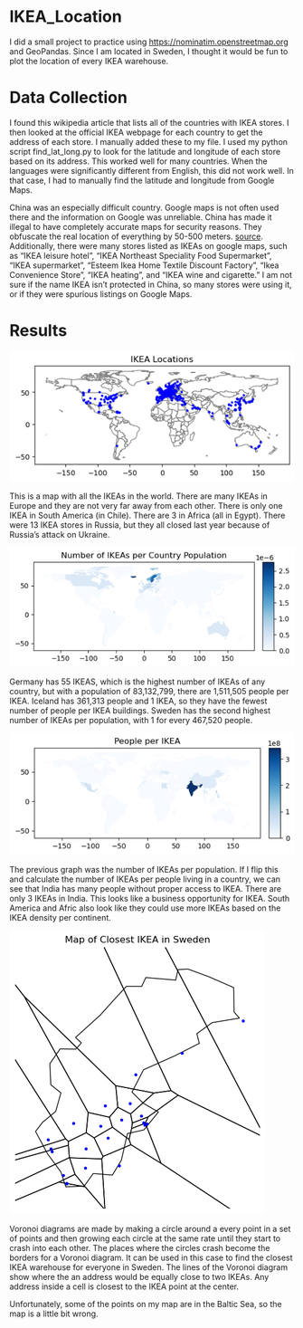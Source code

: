 # IKEA_Location
I did a small project to practice using https://nominatim.openstreetmap.org and GeoPandas.
Since I am located in Sweden, I thought it would be fun to plot the location of
every IKEA warehouse.

# Data Collection
I found this wikipedia article that lists all of the countries with IKEA stores. I then looked at the official IKEA webpage for each country to get the address of each store. I manually
added these to my file. I used my python script find_lat_long.py to look for the latitude and longitude of each store based on its address. This worked well for many countries. When the languages were significantly different from English, this did not work well. In that case, I had to manually find the latitude and longitude from Google Maps.

China was an especially difficult country. Google maps is not often used there and the information on Google was unreliable. China has made it illegal to have completely accurate maps for security reasons. They obfuscate the real location of everything by 50-500 meters. [source](#https://en.wikipedia.org/wiki/Restrictions_on_geographic_data_in_China). Additionally, there were many stores listed as IKEAs on google maps, such as “IKEA leisure hotel”, “IKEA Northeast Speciality Food Supermarket”, “IKEA supermarket”, “Esteem Ikea Home Textile Discount Factory”, “Ikea Convenience Store”, “IKEA heating”, and “IKEA wine and cigarette.” I am not sure if the name IKEA isn’t protected in China, so many stores were using it, or if they were spurious listings on Google Maps.


# Results
![World IKEA Location](graphics/World_IKEA.png)

This is a map with all the IKEAs in the world. There are many IKEAs in Europe and
they are not very far away from each other. There is only one IKEA in South America
(in Chile). There are 3 in Africa (all in Egypt). There were 13 IKEA stores in Russia,
but they all closed last year because of Russia’s attack on Ukraine.

![IKEAs per Country Population](graphics/Number_IKEA_per_Population.png)

Germany has 55 IKEAS, which is the highest number of IKEAs of any country, 
but with a population of 83,132,799, there are 1,511,505 people per IKEA.
Iceland has 361,313 people and 1 IKEA, so they have the fewest number of people per IKEA buildings.
Sweden has the second highest number of IKEAs per population, with 1 for every
467,520 people. 

![Country Population per IKEA](graphics/People_per_IKEA.png)

The previous graph was the number of IKEAs per population. If I flip this and calculate 
the number of IKEAs per people living in a country, we can see that India has many people
without proper access to IKEA. There are only 3 IKEAs in India. This looks like a business 
opportunity for IKEA. South America and Afric also look like they could use more IKEAs based 
on the IKEA density per continent. 

![Country Population per IKEA](graphics/Voronoi_Sweden.png)

Voronoi diagrams are made by making a circle around a every point in a set of points and then
growing each circle at the same rate until they start to crash into each other. The places where the circles
crash become the borders for a Voronoi diagram. It can be used in this case to find the closest IKEA
warehouse for everyone in Sweden. The lines of the Voronoi diagram show where the an address would be 
equally close to two IKEAs. Any address inside a cell is closest to the IKEA point at the center. 

Unfortunately, some of the points on my map are in the Baltic Sea, so the map is a little bit wrong. 
